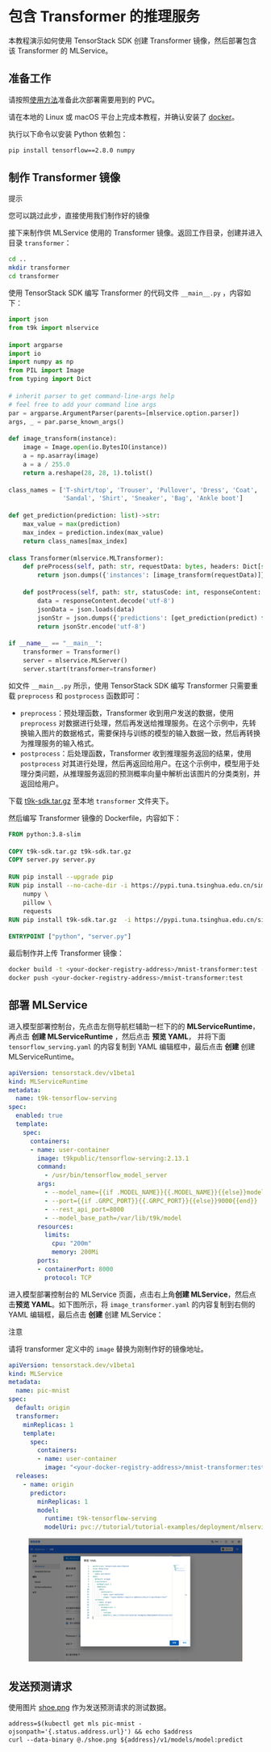 # 包含 Transformer 的推理服务

本教程演示如何使用 TensorStack SDK 创建 Transformer 镜像，然后部署包含该 Transformer 的 MLService。

## 准备工作

请按照<a target="_blank" rel="noopener noreferrer" href="https://github.com/t9k/tutorial-examples/blob/master/docs/README-zh.md#%E4%BD%BF%E7%94%A8%E6%96%B9%E6%B3%95">使用方法</a>准备此次部署需要用到的 PVC。

请在本地的 Linux 或 macOS 平台上完成本教程，并确认安装了 <a target="_blank" rel="noopener noreferrer" href="https://www.docker.com/">docker</a>。

执行以下命令以安装 Python 依赖包：

```bash
pip install tensorflow==2.8.0 numpy
```

## 制作 Transformer 镜像

<aside class="note tip">
<div class="title">提示</div>

您可以跳过此步，直接使用我们制作好的镜像

</aside>

接下来制作供 MLService 使用的 Transformer 镜像。返回工作目录，创建并进入目录 `transformer`：

```bash
cd ..
mkdir transformer
cd transformer
```

使用 TensorStack SDK 编写 Transformer 的代码文件 `__main__.py` ，内容如下：

```py title="__main__.py"
import json
from t9k import mlservice

import argparse
import io
import numpy as np
from PIL import Image
from typing import Dict

# inherit parser to get command-line-args help
# feel free to add your command line args
par = argparse.ArgumentParser(parents=[mlservice.option.parser])
args, _ = par.parse_known_args()

def image_transform(instance):
    image = Image.open(io.BytesIO(instance))
    a = np.asarray(image)
    a = a / 255.0
    return a.reshape(28, 28, 1).tolist()

class_names = ['T-shirt/top', 'Trouser', 'Pullover', 'Dress', 'Coat',
               'Sandal', 'Shirt', 'Sneaker', 'Bag', 'Ankle boot']

def get_prediction(prediction: list)->str:
    max_value = max(prediction)
    max_index = prediction.index(max_value)
    return class_names[max_index]

class Transformer(mlservice.MLTransformer):
    def preProcess(self, path: str, requestData: bytes, headers: Dict[str, str]) -> any:
        return json.dumps({'instances': [image_transform(requestData)]})

    def postProcess(self, path: str, statusCode: int, responseContent: bytes, headers: Dict[str, str]) -> bytes:
        data = responseContent.decode('utf-8')
        jsonData = json.loads(data)
        jsonStr = json.dumps({'predictions': [get_prediction(predict) for predict in jsonData['predictions']]})
        return jsonStr.encode('utf-8')
    
if __name__ == "__main__":
    transformer = Transformer()
    server = mlservice.MLServer()
    server.start(transformer=transformer)
```

如文件 `__main__.py` 所示，使用 TensorStack SDK 编写 Transformer 只需要重载 `preprocess` 和 `postprocess` 函数即可：

* `preprocess`：预处理函数，Transformer 收到用户发送的数据，使用 `preprocess` 对数据进行处理，然后再发送给推理服务。在这个示例中，先转换输入图片的数据格式，需要保持与训练的模型的输入数据一致，然后再转换为推理服务的输入格式。
* `postprocess`：后处理函数，Transformer 收到推理服务返回的结果，使用 `postprocess` 对其进行处理，然后再返回给用户。在这个示例中，模型用于处理分类问题，从推理服务返回的预测概率向量中解析出该图片的分类类别，并返回给用户。

下载 <a target="_blank" rel="noopener noreferrer" href="https://github.com/t9k/tutorial-examples/tree/master/deployment/mlservice-v2/mlservice-transformer/t9k-sdk.tar.gz">t9k-sdk.tar.gz</a> 至本地 `transformer` 文件夹下。

然后编写 Transformer 镜像的 Dockerfile，内容如下：

```dockerfile title="Dockerfile.transformer"
FROM python:3.8-slim

COPY t9k-sdk.tar.gz t9k-sdk.tar.gz
COPY server.py server.py

RUN pip install --upgrade pip
RUN pip install --no-cache-dir -i https://pypi.tuna.tsinghua.edu.cn/simple \
    numpy \
    pillow \
    requests
RUN pip install t9k-sdk.tar.gz  -i https://pypi.tuna.tsinghua.edu.cn/simple

ENTRYPOINT ["python", "server.py"]
```

最后制作并上传 Transformer 镜像：

```bash
docker build -t <your-docker-registry-address>/mnist-transformer:test -f Dockerfile.transformer .
docker push <your-docker-registry-address>/mnist-transformer:test
```

## 部署 MLService

进入模型部署控制台，先点击左侧导航栏辅助一栏下的的 **MLServiceRuntime**，再点击 **创建 MLServiceRuntime** ，然后点击 **预览 YAML**， 并将下面 `tensorflow_serving.yaml` 的内容复制到 YAML 编辑框中，最后点击 **创建** 创建 MLServiceRuntime。

```yaml title=tensorflow_serving.yaml
apiVersion: tensorstack.dev/v1beta1
kind: MLServiceRuntime
metadata:
  name: t9k-tensorflow-serving
spec:
  enabled: true
  template:
    spec:
      containers:
      - name: user-container
        image: t9kpublic/tensorflow-serving:2.13.1
        command:
          - /usr/bin/tensorflow_model_server
        args:
          - --model_name={{if .MODEL_NAME}}{{.MODEL_NAME}}{{else}}model{{end}}
          - --port={{if .GRPC_PORT}}{{.GRPC_PORT}}{{else}}9000{{end}}
          - --rest_api_port=8000
          - --model_base_path=/var/lib/t9k/model
        resources:
          limits:
            cpu: "200m"
            memory: 200Mi
        ports:
        - containerPort: 8000
          protocol: TCP
```

进入模型部署控制台的 MLService 页面，点击右上角**创建 MLService**，然后点击**预览 YAML**。如下图所示，将 `image_transformer.yaml` 的内容复制到右侧的 YAML 编辑框，最后点击 **创建** 创建 MLService：

<aside class="note">
<div class="title">注意</div>

请将 transformer 定义中的 `image` 替换为刚制作好的镜像地址。

</aside>

```yaml title="image_transformer.yaml"
apiVersion: tensorstack.dev/v1beta1
kind: MLService
metadata:
  name: pic-mnist
spec:
  default: origin
  transformer:
    minReplicas: 1
    template:
      spec:
        containers:
        - name: user-container
          image: "<your-docker-registry-address>/mnist-transformer:test"
  releases:
    - name: origin
      predictor:
        minReplicas: 1
        model:
          runtime: t9k-tensorflow-serving
          modelUri: pvc://tutorial/tutorial-examples/deployment/mlservice-v2/mlservice-transformer/model/
```

<figure class="screenshot">
  <img alt="create-mlservcie-transformer" src="../assets/tasks/deploy-model-reference-serving/transformer/create-mlservice.png" class="screenshot" />
</figure>


## 发送预测请求

使用图片 <a target="_blank" rel="noopener noreferrer" href="https://github.com/t9k/tutorial-examples/tree/master/deployment/mlservice-v2/mlservice-transformer/shoe.png">shoe.png</a> 作为发送预测请求的测试数据。

``` shell
address=$(kubectl get mls pic-mnist -ojsonpath='{.status.address.url}') && echo $address
curl --data-binary @./shoe.png ${address}/v1/models/model:predict
```

